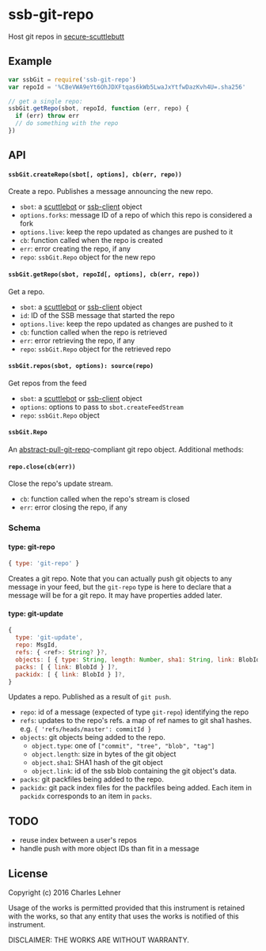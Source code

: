 # ssb-git-repo

Host git repos in [secure-scuttlebutt][]

## Example

```js
var ssbGit = require('ssb-git-repo')
var repoId = '%CBeVWA9eYt6OhJDXFtqas6kWb5LwaJxYtfwDazKvh4U=.sha256'

// get a single repo:
ssbGit.getRepo(sbot, repoId, function (err, repo) {
  if (err) throw err
  // do something with the repo
})
```

## API

#### `ssbGit.createRepo(sbot[, options], cb(err, repo))`

Create a repo. Publishes a message announcing the new repo.

- `sbot`: a [scuttlebot][] or [ssb-client][] object
- `options.forks`: message ID of a repo of which this repo is considered a fork
- `options.live`: keep the repo updated as changes are pushed to it
- `cb`: function called when the repo is created
- `err`: error creating the repo, if any
- `repo`: `ssbGit.Repo` object for the new repo

#### `ssbGit.getRepo(sbot, repoId[, options], cb(err, repo))`

Get a repo.

- `sbot`: a [scuttlebot][] or [ssb-client][] object
- `id`: ID of the SSB message that started the repo
- `options.live`: keep the repo updated as changes are pushed to it
- `cb`: function called when the repo is retrieved
- `err`: error retrieving the repo, if any
- `repo`: `ssbGit.Repo` object for the retrieved repo

#### `ssbGit.repos(sbot, options): source(repo)`

Get repos from the feed

- `sbot`: a [scuttlebot][] or [ssb-client][] object
- `options`: options to pass to `sbot.createFeedStream`
- `repo`: `ssbGit.Repo` object

#### `ssbGit.Repo`

An [abstract-pull-git-repo][]-compliant git repo object. Additional methods:

#### `repo.close(cb(err))`

Close the repo's update stream.

- `cb`: function called when the repo's stream is closed
- `err`: error closing the repo, if any

[abstract-pull-git-repo]: https://github.com/clehner/abstract-pull-git-repo
[ssb-client]: https://github.com/ssbc/ssb-client
[scuttlebot]: https://github.com/ssbc/scuttlebot
[secure-scuttlebutt]: https://github.com/ssbc/secure-scuttlebutt
[pull-stream]: https://github.com/dominictarr/pull-stream

### Schema

#### type: git-repo

```js
{ type: 'git-repo' }
```

Creates a git repo. Note that you can actually push git objects to any message
in your feed, but the `git-repo` type is here to declare that a message will be
for a git repo. It may have properties added later.

#### type: git-update

```js
{
  type: 'git-update',
  repo: MsgId,
  refs: { <ref>: String? }?,
  objects: [ { type: String, length: Number, sha1: String, link: BlobId } ]?,
  packs: [ { link: BlobId } ]?,
  packidx: [ { link: BlobId } ]?,
}
```
Updates a repo. Published as a result of `git push`.
- `repo`: id of a message (expected of type `git-repo`) identifying the repo
- `refs`: updates to the repo's refs. a map of ref names to git sha1 hashes.
  e.g. `{ 'refs/heads/master': commitId }`
- `objects`: git objects being added to the repo.
  - `object.type`: one of `["commit", "tree", "blob", "tag"]`
  - `object.length`: size in bytes of the git object
  - `object.sha1`: SHA1 hash of the git object
  - `object.link`: id of the ssb blob containing the git object's data.
- `packs`: git packfiles being added to the repo.
- `packidx`: git pack index files for the packfiles being added. Each item in
    `packidx` corresponds to an item in `packs`.

## TODO

- reuse index between a user's repos
- handle push with more object IDs than fit in a message

## License

Copyright (c) 2016 Charles Lehner

Usage of the works is permitted provided that this instrument is
retained with the works, so that any entity that uses the works is
notified of this instrument.

DISCLAIMER: THE WORKS ARE WITHOUT WARRANTY.
